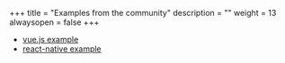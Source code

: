 +++
title = "Examples from the community"
description = ""
weight = 13
alwaysopen = false
+++

- [vue.js example](https://github.com/bpampuch/pdfmake/issues/2498)
- [react-native example](https://github.com/ieschalier/rn-pdfmake)